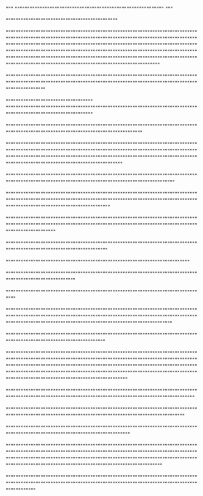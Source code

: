 """
""""""""""""""""""""""""""""""""""""""""""""""""""""""""""""
"""


"""""""""""""""""""""""""""""""""""""""""""""

"""""""""""""""""""""""""""""""""""""""""""""""""""""""""""""""""""""""""""""""""""""""""""""""""""""""""""""""""""""""""""""""""""""""""""""""""""""""""""""""""""""""""""""""""""""""""""""""""""""""""""""""""""""""""""""""""""""""""""""""""""""""""""""""""""""""""""""""""""""""""""""""""""""""""""""""""""""""""""""""""""""""""""""""""""""""""""""""""""""""""""""""""""""""""""""""""""""""""""""""""""""""""""""""""""""""""""""""""""""""""""""""

""""""""""""""""""""""""""""""""""""""""""""""""""""""""""""""""""""""""""""""""""""""""""""""""""""""""""""""""""""""""""""""""""""""""""""""""""""""""""""""""""""""""""

"""""""""""""""""""""""""""""""""""
""""""""""""""""""""""""""""""""""""""""""""""""""""""""""""""""""""""""""""""""""""""""""""""""""""""""""""""""

""""""""""""""""""""""""""""""""""""""""""""""""""""""""""""""""""""""""""""""""""""""""""""""""""""""""""""""""""""""""""""""""""""

""""""""""""""""""""""""""""""""""""""""""""""""""""""""""""""""""""""""""""""""""""""""""""""""""""""""""""""""""""""""""""""""""""""""""""""""""""""""""""""""""""""""""""""""""""""""""""""""""""""""""""""""""""""""""""""""""""""""""""""""""""""""""""""""""""""""""""""""""""""

"""""""""""""""""""""""""""""""""""""""""""""""""""""""""""""""""""""""""""""""""""""""""""""""""""""""""""""""""""""""""""""""""""""""""""""""""

""""""""""""""""""""""""""""""""""""""""""""""""""""""""""""""""""""""""""""""""""""""""""""""""""""""""""""""""""""""""""""""""""""""""""""""""""""""""""""""""""""""""""""""""""""""""""""""""""""

""""""""""""""""""""""""""""""""""""""""""""""""""""""""""""""""""""""""""""""""""""""""""""""""""""""""""""""""""""""""""""""""""""""""""""""""""""""""""""""""""""""""""""""

""""""""""""""""""""""""""""""""""""""""""""""""""""""""""""""""""""""""""""""""""""""""""""""""""""""""""""""""""""""

""""""""""""""""""""""""""""""""""""""""""""""""""""""""""""""""""""""""""

"""""""""""""""""""""""""""""""""""""""""""""""""""""""""""""""""""""""""""""""""""""""""""""""""""""""""

"""""""""""""""""""""""""""""""""""""""""""""""""""""""""""""""""""""""""""""""""

"""""""""""""""""""""""""""""""""""""""""""""""""""""""""""""""""""""""""""""""""""""""""""""""""""""""""""""""""""""""""""""""""""""""""""""""""""""""""""""""""""""""""""""""""""""""""""""""""""""""""""""""""""""""""""""

"""""""""""""""""""""""""""""""""""""""""""""""""""""""""""""""""""""""""""""""""""""""""""""""""""""""""""""""""""""

"""""""""""""""""""""""""""""""""""""""""""""""""""""""""""""""""""""""""""""""""""""""""""""""""""""""""""""""""""""""""""""""""""""""""""""""""""""""""""""""""""""""""""""""""""""""""""""""""""""""""""""""""""""""""""""""""""""""""""""""""""""""""""""""""""""""""""""""""""""""""""""""""""""""""""""""""""""""""""""""""""""""""""""""""""""""""""""""""""""

"""""""""""""""""""""""""""""""""""""""""""""""""""""""""""""""""""""""""""""""""""""""""""""""""""""""""""""""""""""""""""""""""""""""""""""""""""""""""

"""""""""""""""""""""""""""""""""""""""""""""""""""""""""""""""""""""""""""""""""""""""""""""""""""""""""""""""""""""""""""""""""""""""""""""""""""""

"""""""""""""""""""""""""""""""""""""""""""""""""""""""""""""""""""""""""""""""""""""""""""""""""""""""""""""""""""""""""""""""

""""""""""""""""""""""""""""""""""""""""""""""""""""""""""""""""""""""""""""""""""""""""""""""""""""""""""""""""""""""""""""""""""""""""""""""""""""""""""""""""""""""""""""""""""""""""""""""""""""""""""""""""""""""""""""""""""""""""""""""""""""""""""""""""""""""""""""""""""""""""""""""""""""""

""""""""""""""""""""""""""""""""""""""""""""""""""""""""""""""""""""""""""""""""""""""""""""""""""""""""""""""""""""""""""""""""""""""""""""""""""""""""""""""""""""""